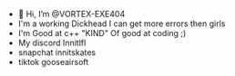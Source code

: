 - 👋 Hi, I’m @VORTEX-EXE404
- I'm a working Dickhead I can get more errors then girls
- I'm Good at c++ "KIND" Of good at coding ;)
- My discord Innitlfl
- snapchat innitskates
- tiktok gooseairsoft
  
